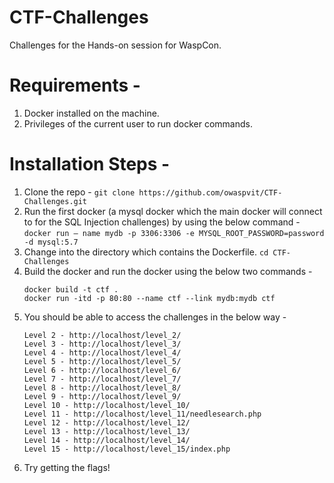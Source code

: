 # CTF-Challenges
Challenges for the Hands-on session for WaspCon. 

# Requirements -
1) Docker installed on the machine.
2) Privileges of the current user to run docker commands.

# Installation Steps -
1) Clone the repo - 
   `git clone https://github.com/owaspvit/CTF-Challenges.git`
3) Run the first docker (a mysql docker which the main docker will connect to for the SQL Injection challenges) by using the below command -
   `docker run — name mydb -p 3306:3306 -e MYSQL_ROOT_PASSWORD=password -d mysql:5.7`
3) Change into the directory which contains the Dockerfile.
   `cd CTF-Challenges`
4) Build the docker and run the docker using the below two commands -
   ```
   docker build -t ctf .
   docker run -itd -p 80:80 --name ctf --link mydb:mydb ctf
   ```
5) You should be able to access the challenges in the below way -
   ```
   Level 2 - http://localhost/level_2/
   Level 3 - http://localhost/level_3/
   Level 4 - http://localhost/level_4/
   Level 5 - http://localhost/level_5/
   Level 6 - http://localhost/level_6/
   Level 7 - http://localhost/level_7/
   Level 8 - http://localhost/level_8/
   Level 9 - http://localhost/level_9/
   Level 10 - http://localhost/level_10/
   Level 11 - http://localhost/level_11/needlesearch.php
   Level 12 - http://localhost/level_12/
   Level 13 - http://localhost/level_13/
   Level 14 - http://localhost/level_14/
   Level 15 - http://localhost/level_15/index.php
   ```
 6) Try getting the flags!
